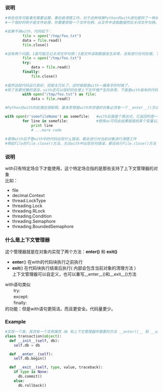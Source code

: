 ### 说明
```python
#有些任务可能事先需要设置，事后做清理工作。对于这种场景Python的with语句提供了一种非常方便的处理方式。
#一个很好的例子是文件处理，你需要获取一个文件句柄，从文件中读取数据然后关闭文件句柄。

#如果不用with，代码如下：
        file = open("/tmp/foo.txt")
        data = file.read()
        file.close()

#这有两个问题。1是可能忘记关闭文件句柄；2是文件读取数据发生异常，没有进行任何处理。下面是处理异常的加强版本：
        file = open("/tmp/foo.txt")
        try:
            data = file.read()
        finally:
            file.close()
            
#虽然这段代码运行良好，但是太冗长了。这时候就是with一展身手的时候了。
#除了有更优雅的语法，with还可以很好的处理上下文环境产生的异常。下面是with版本的代码：
        with open("/tmp/foo.txt") as file:
            data = file.read()

#Python对with的处理还很聪明。基本思想是with所求值的对象必须有一个__enter__()方法和一个__exit__()方法。
```
```python
with open(r'somefileName') as somefile:   #with后面是个表达式，它返回的是一个上下文管理器对象
        for line in somefile:             #使用as可将此结果赋值给某个变量以方便之后操作。
            print line
            # ...more code
            
#使用with后不管with中的代码出现什么错误，都会进行对当前对象进行清理工作
#例如file的file.close()方法，无论with中出现任何错误，都会执行file.close()方法
```

### 说明
with只有特定场合下才能使用，这个特定场合指的是那些支持了上下文管理器的对象  
比如：  
* file  
* decimal.Context  
* thread.LockType  
* threading.Lock  
* threading.RLock  
* threading.Condition  
* threading.Semaphore  
* threading.BoundedSemaphore  

### 什么是上下文管理器

这个管理器就是在对象内实现了两个方法：**__enter__()** 和 **__exit__()**
* __enter__() 在with的代码块执行之前执行  
* __exit__()  在代码块执行结束后执行( 内部会包含当前对象的清理方法 )  
上下文管理器可以自定义，也可以重写__enter__()和__exit__()方法  

with语句类似  
　　try:  
　　except:  
　　finally:  
的功能：但是with语句更简洁。而且更安全。代码量更少。  

### Example
```python
#实现一个类，其含有一个实例属性 db 和上下文管理器所需要的方法 __enter()__ 和 __exit()__ 
class transaction(object):
  def __init__(self, db):
    self.db = db

  def __enter__(self):
    self.db.begin()

  def __exit__(self, type, value, traceback):
    if type is None:
      db.commit()
    else:
      db.rollback()
```
